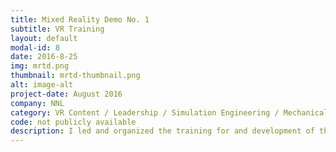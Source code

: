 ```yaml
---
title: Mixed Reality Demo No. 1
subtitle: VR Training
layout: default
modal-id: 8
date: 2016-8-25
img: mrtd.png
thumbnail: mrtd-thumbnail.png
alt: image-alt
project-date: August 2016
company: NNL
category: VR Content / Leadership / Simulation Engineering / Mechanical Engineering
code: not publicly available
description: I led and organized the training for and development of the first mixed reality technology demonstration for the Laboratory.  With a team of 15 engineers and artists behind me, I proved in a very big way that high quality training could be achieved with immersive simulators that cost a fraction of full scale replicated simulators currently in use.
---
```

